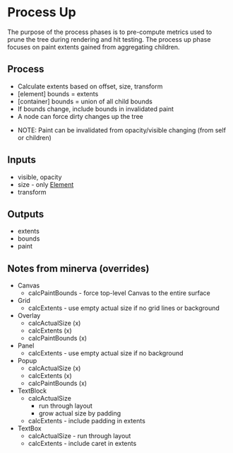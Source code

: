 # Process Up

The purpose of the process phases is to pre-compute metrics used to prune the tree during rendering and hit testing.
The process up phase focuses on paint extents gained from aggregating children.

## Process

- Calculate extents based on offset, size, transform
- [element] bounds = extents
- [container] bounds = union of all child bounds
- If bounds change, include bounds in invalidated paint
- A node can force dirty changes up the tree

* NOTE: Paint can be invalidated from opacity/visible changing (from self or children)

## Inputs
- visible, opacity
- size - only [Element](element.md)
- transform

## Outputs
- extents
- bounds
- paint


## Notes from minerva (overrides)
- Canvas
  - calcPaintBounds - force top-level Canvas to the entire surface
- Grid
  - calcExtents - use empty actual size if no grid lines or background
- Overlay
  - calcActualSize (x)
  - calcExtents (x)
  - calcPaintBounds (x)
- Panel
  - calcExtents - use empty actual size if no background
- Popup
  - calcActualSize (x)
  - calcExtents (x)
  - calcPaintBounds (x)
- TextBlock
  - calcActualSize 
    - run through layout
    - grow actual size by padding
  - calcExtents - include padding in extents
- TextBox
  - calcActualSize - run through layout
  - calcExtents - include caret in extents
 